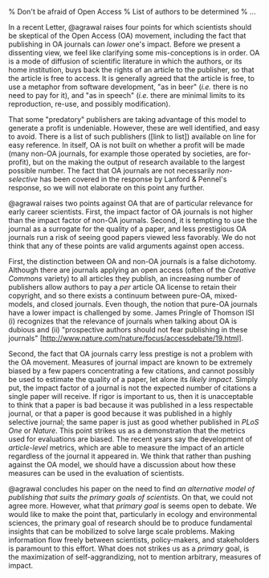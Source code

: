 % Don't be afraid of Open Access
% List of authors to be determined
% ...

In a recent Letter, @agrawal raises four points for which scientists should
be skeptical of the Open Access (OA) movement, including the fact that
publishing in OA journals can *lower* one's impact. Before we present a
dissenting view, we feel like clarifying some mis-conceptions is in order. OA
is a mode of diffusion of scientific literature in which the authors, or
its home institution, buys back the rights of an article to the publisher,
so that the article is free to access. It is generally agreed that the
article is free, to use a metaphor from software development, "as in beer"
(*i.e.* there is no need to pay for it), and "as in speech" (*i.e.* there
are minimal limits to its reproduction, re-use, and possibly modification).

That some "predatory" publishers are taking advantage of this model
to generate a profit is undeniable. However, these are well identified,
and easy to avoid. There is a list of such publishers ([link to list])
available on line for easy reference. In itself, OA is not built on whether
a profit will be made (many non-OA journals, for example those operated
by societies, are for-profit), but on the making the output of research
available to the largest possible number. The fact that OA journals are not
necessarily *non-selective* has been covered in the response by Lanford &
Pennel's response, so we will not elaborate on this point any further.

@agrawal raises two points against OA that are of particular relevance for
early career scientists. First, the impact factor of OA journals is not higher
than the impact factor of non-OA journals. Second, it is tempting to use the
journal as a surrogate for the quality of a paper, and less prestigious OA
journals run a risk of seeing good papers viewed less favorably. We do not
think that any of these points are valid arguments against open access.

First, the distinction between OA and non-OA journals is a false
dichotomy. Although there are journals applying an open access (often of the
*Creative Commons* variety) to all articles they publish, an increasing number
of publishers allow authors to pay a *per* article OA license to retain their
copyright, and so there exists a continuum between pure-OA, mixed-models,
and closed journals. Even though, the notion that pure-OA journals have
a lower impact is challenged by some. James Pringle of Thomson ISI (i)
recognizes that the relevance of journals when talking about OA is dubious
and (ii) "prospective authors should not fear publishing in these journals"
[http://www.nature.com/nature/focus/accessdebate/19.html].

Second, the fact that OA journals carry less prestige is not a problem with
the OA movement. Measures of journal impact are known to be extremely biased
by a few papers concentrating a few citations, and cannot possibly be used to
estimate the quality of a paper, let alone its *likely impact*. Simply put,
the impact factor of a journal is not the expected number of citations a single
paper will receive. If rigor is important to us, then it is unacceptable to
think that a paper is bad because it was published in a less respectable
journal, or that a paper is good because it was published in a highly
selective journal; the same paper is just as good whether published in *PLoS
One* or *Nature*. This point strikes us as a demonstration that the metrics
used for evaluations are biased. The recent years say the development of
*article-level* metrics, which are able to measure the impact of an article
regardless of the journal it appeared in. We think that rather than pushing
against the OA model, we should have a discussion about how these measures
can be used in the evaluation of scientists.

@agrawal concludes his paper on the need to find *an alternative model of
publishing that suits the primary goals of scientists*. On that, we could not
agree more. However, what that *primary goal* is seems open to debate. We
would like to make the point that, particularly in ecology and environmental
sciences, the primary goal of research should be to produce fundamental insights
that can be mobilized to solve large scale problems. Making information flow
freely between scientists, policy-makers, and stakeholders is paramount to
this effort. What does not strikes us as a *primary* goal, is the maximization
of self-aggrandizing, not to mention arbitrary, measures of impact.
